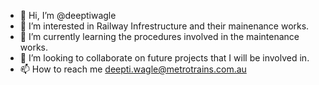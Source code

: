 - 👋 Hi, I’m @deeptiwagle
- 👀 I’m interested in Railway Infrestructure and their mainenance works.
- 🌱 I’m currently learning the procedures involved in the maintenance works.
- 💞️ I’m looking to collaborate on future projects that I will be involved in.
- 📫 How to reach me deepti.wagle@metrotrains.com.au

<!---
deeptiwagle/deeptiwagle is a ✨ special ✨ repository because its `README.md` (this file) appears on your GitHub profile.
You can click the Preview link to take a look at your changes.
--->
